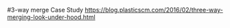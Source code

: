 #3-way merge Case Study
<https://blog.plasticscm.com/2016/02/three-way-merging-look-under-hood.html>
